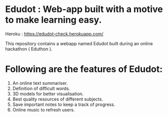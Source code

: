 # Edudot : Web-app built with a motive to make learning easy.

Heroku : https://edudot-check.herokuapp.com/

This repository contains a webapp named Edudot built during an online hackathon ( Eduthon ).

# Following are the features of Edudot:

1. An online text summariser.
2. Definition of difficult words.
3. 3D models for better visualisation. 
4. Best quality resources of different subjects.
5. Save important notes to keep a track of progress.
6. Online music to refresh users.
